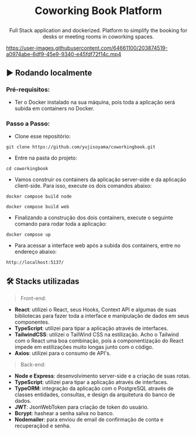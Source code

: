 # <p align="center"> Coworking Book Platform </p>

<p align="center">Full Stack application and dockerized. Platform to simplify the booking for desks or meeting rooms in coworking spaces.</p>

https://user-images.githubusercontent.com/64661100/203874519-a0974abe-6df9-45e9-9340-e45fdf72f14c.mp4


## ▶️ Rodando localmente
### Pré-requisitos:
   - Ter o Docker instalado na sua máquina, pois toda a aplicação será subida em containers no Docker.

### Passo a Passo:
   - Clone esse repositório:
   ```
   git clone https://github.com/yujisoyama/coworkingbook.git
   ```
   - Entre na pasta do projeto:
   ```
   cd coworkingbook
   ```
   - Vamos construir os containers da aplicação server-side e da aplicação client-side. Para isso, execute os dois comandos abaixo:
   ```
   docker compose build node
   ```
   ```
   docker compose build web
   ```
   - Finalizando a construção dos dois containers, execute o seguinte comando para rodar toda a aplicação:
   ```
   docker compose up
   ```
   - Para acessar a interface web após a subida dos containers, entre no endereço abaixo: 
   ```
   http://localhost:5137/
   ```

## 🛠 Stacks utilizadas

> Front-end: 

- <strong>React</strong>: utilizei o React, seus Hooks, Context API e algumas de suas bibliotecas para fazer toda a interface e manipulação de dados em seus componentes.
- <strong>TypeScript</strong>: utilizei para tipar a aplicação através de interfaces.
- <strong>TailwindCSS</strong>: utilizei o TailWind CSS na estilização. Acho o Tailwind com o React uma boa combinação, pois a componentização do React impede em estilizações muito longas junto com o código.
- <strong>Axios</strong>: utilizei para o consumo de API's.


> Back-end: 

- <strong>Node e Express</strong>: desenvolvimento server-side e a criação de suas rotas.
- <strong>TypeScript</strong>: utilizei para tipar a aplicação através de interfaces.
- <strong>TypeORM</strong>: integração da aplicação com o PostgreSQL através de classes entidades, consultas, e design da arquitetura do banco de dados.
- <strong>JWT</strong>: JsonWebToken para criação de token do usuário.
- <strong>Bcrypt</strong>: hashear a senha salva no banco.
- <strong>Nodemailer</strong>: para enviou de email de confirmação de conta e recuperaçãod e senha.
